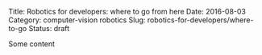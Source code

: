 Title: Robotics for developers: where to go from here
Date: 2016-08-03
Category: computer-vision robotics
Slug: robotics-for-developers/where-to-go
Status: draft

Some content
